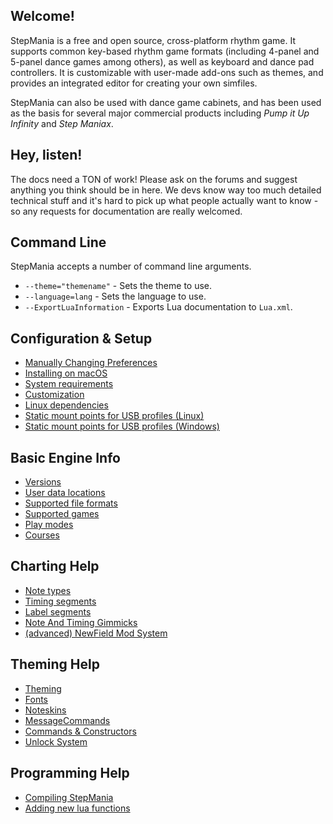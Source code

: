 Welcome!
-------
StepMania is a free and open source, cross-platform rhythm game. It supports common key-based rhythm game formats (including 4-panel and 5-panel dance games among others), as well as keyboard and dance pad controllers. It is customizable with user-made add-ons such as themes, and provides an integrated editor for creating your own simfiles. 

StepMania can also be used with dance game cabinets, and has been used as the basis for several major commercial products including _Pump it Up Infinity_ and _Step Maniax_.

Hey, listen!
-------
The docs need a TON of work! Please ask on the forums and suggest anything you think should be in here. We devs know way too much detailed technical stuff and it's hard to pick up what people actually want to know - so any requests for documentation are really welcomed.

Command Line
------------
StepMania accepts a number of command line arguments.

* `--theme="themename"` - Sets the theme to use.
* `--language=lang` - Sets the language to use.
* `--ExportLuaInformation` - Exports Lua documentation to `Lua.xml`.

Configuration & Setup
------------
* [Manually Changing Preferences](Manually-Changing-Preferences)
* [Installing on macOS](Installing-on-macOS)
* [System requirements](Minimum-Requirements)
* [Customization](Customization)
* [Linux dependencies](Linux-dependencies)
* [Static mount points for USB profiles (Linux)](Creating-Static-Mount-Points-For-USB-Profiles-%28Linux%29)
* [Static mount points for USB profiles (Windows)](Static-Mount-Points-for-USB-Profiles-(Windows))

Basic Engine Info
------------
* [Versions](https://github.com/stepmania/stepmania/wiki/Versions)
* [User data locations](https://github.com/stepmania/stepmania/wiki/User-Data-Locations)
* [Supported file formats](https://github.com/stepmania/stepmania/wiki/File-Formats)
* [Supported games](https://github.com/stepmania/stepmania/wiki/Supported-Game-Modes)
* [Play modes](https://github.com/stepmania/stepmania/wiki/Play-Modes)
* [Courses](https://github.com/stepmania/stepmania/wiki/Courses)

Charting Help
------------
* [Note types](https://github.com/stepmania/stepmania/wiki/Note-Types)
* [Timing segments](https://github.com/stepmania/stepmania/wiki/Timing-Segments)
* [Label segments](https://github.com/stepmania/stepmania/wiki/Label-segments)
* [Note And Timing Gimmicks](https://github.com/stepmania/stepmania/wiki/Note-and-timing-gimmicks)
* [(advanced) NewField Mod System](https://github.com/stepmania/stepmania/wiki/NewField-mod-system)

Theming Help
------------
* [Theming](https://github.com/stepmania/stepmania/wiki/Theming)
* [Fonts](https://github.com/stepmania/stepmania/wiki/Fonts)
* [Noteskins](https://github.com/stepmania/stepmania/wiki/Noteskins)
* [MessageCommands](https://github.com/stepmania/stepmania/wiki/MessageCommands)
* [Commands & Constructors](https://github.com/stepmania/stepmania/wiki/Actor-Definitions)
* [Unlock System](Unlock-System)

Programming Help
------------
* [Compiling StepMania](https://github.com/stepmania/stepmania/wiki/Compiling-StepMania)
* [Adding new lua functions](https://github.com/stepmania/stepmania/wiki/Adding-new-lua-functions-to-the-source)